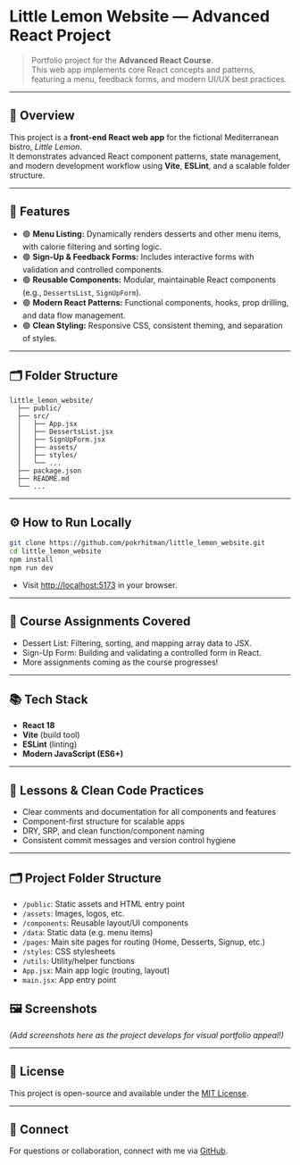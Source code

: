 
# Little Lemon Website — Advanced React Project

> Portfolio project for the **Advanced React Course**.  
> This web app implements core React concepts and patterns, featuring a menu, feedback forms, and modern UI/UX best practices.

---

## 🚀 Overview

This project is a **front-end React web app** for the fictional Mediterranean bistro, *Little Lemon*.  
It demonstrates advanced React component patterns, state management, and modern development workflow using **Vite**, **ESLint**, and a scalable folder structure.

---

## 🧩 Features

- 🟢 **Menu Listing:** Dynamically renders desserts and other menu items, with calorie filtering and sorting logic.
- 🟢 **Sign-Up & Feedback Forms:** Includes interactive forms with validation and controlled components.
- 🟢 **Reusable Components:** Modular, maintainable React components (e.g., `DessertsList`, `SignUpForm`).
- 🟢 **Modern React Patterns:** Functional components, hooks, prop drilling, and data flow management.
- 🟢 **Clean Styling:** Responsive CSS, consistent theming, and separation of styles.

---

## 🗂️ Folder Structure

```
little_lemon_website/
  ├── public/
  ├── src/
  │   ├── App.jsx
  │   ├── DessertsList.jsx
  │   ├── SignUpForm.jsx
  │   ├── assets/
  │   ├── styles/
  │   └── ...
  ├── package.json
  ├── README.md
  └── ...
```

---

## ⚙️ How to Run Locally

```bash
git clone https://github.com/pokrhitman/little_lemon_website.git
cd little_lemon_website
npm install
npm run dev
```
- Visit [http://localhost:5173](http://localhost:5173) in your browser.

---

## 📝 Course Assignments Covered

- Dessert List: Filtering, sorting, and mapping array data to JSX.
- Sign-Up Form: Building and validating a controlled form in React.
- More assignments coming as the course progresses!

---

## 📚 Tech Stack

- **React 18**
- **Vite** (build tool)
- **ESLint** (linting)
- **Modern JavaScript (ES6+)**

---

## 📖 Lessons & Clean Code Practices

- Clear comments and documentation for all components and features
- Component-first structure for scalable apps
- DRY, SRP, and clean function/component naming
- Consistent commit messages and version control hygiene

---

## 🗂️ Project Folder Structure

- `/public`: Static assets and HTML entry point
- `/assets`: Images, logos, etc.
- `/components`: Reusable layout/UI components
- `/data`: Static data (e.g. menu items)
- `/pages`: Main site pages for routing (Home, Desserts, Signup, etc.)
- `/styles`: CSS stylesheets
- `/utils`: Utility/helper functions
- `App.jsx`: Main app logic (routing, layout)
- `main.jsx`: App entry point



## 🖼️ Screenshots

*(Add screenshots here as the project develops for visual portfolio appeal!)*

---

## 📝 License

This project is open-source and available under the [MIT License](LICENSE).

---

## 🤝 Connect

For questions or collaboration, connect with me via [GitHub](https://github.com/pokrhitman).
